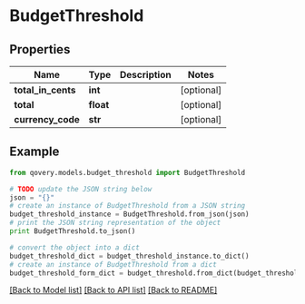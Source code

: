# BudgetThreshold


## Properties
Name | Type | Description | Notes
------------ | ------------- | ------------- | -------------
**total_in_cents** | **int** |  | [optional] 
**total** | **float** |  | [optional] 
**currency_code** | **str** |  | [optional] 

## Example

```python
from qovery.models.budget_threshold import BudgetThreshold

# TODO update the JSON string below
json = "{}"
# create an instance of BudgetThreshold from a JSON string
budget_threshold_instance = BudgetThreshold.from_json(json)
# print the JSON string representation of the object
print BudgetThreshold.to_json()

# convert the object into a dict
budget_threshold_dict = budget_threshold_instance.to_dict()
# create an instance of BudgetThreshold from a dict
budget_threshold_form_dict = budget_threshold.from_dict(budget_threshold_dict)
```
[[Back to Model list]](../README.md#documentation-for-models) [[Back to API list]](../README.md#documentation-for-api-endpoints) [[Back to README]](../README.md)


